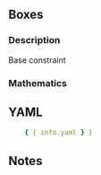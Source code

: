 ## Boxes

### Description

Base constraint

### Mathematics

## YAML

```yaml
    { { info.yaml } }
```

## Notes

